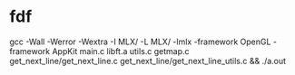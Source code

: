 # fdf
gcc -Wall -Werror -Wextra -I MLX/ -L MLX/ -lmlx -framework OpenGL -framework AppKit main.c libft.a utils.c getmap.c get_next_line/get_next_line.c get_next_line/get_next_line_utils.c && ./a.out
